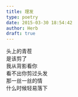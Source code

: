 ```yaml
---  
title: 理发  
type: poetry  
date: 2015-03-30 18:54:42  
author: Herb  
draft: true
---  
```

头上的青茬  
是该剪了  
我从背影看你  
看不出你剪过头发  
那一丝一丝的情  
什么时候轻易落下